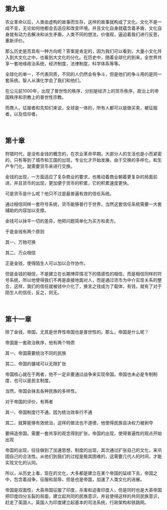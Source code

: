 <h2>第九章</h2><p data-pid="9KLLq4rV">农业革命以后，人类由虚构的故事而生存，这样的故事就构成了文化。文化不是一成不变，无论如何他都会去适应和改变环境。并且文化自身就蕴含着矛盾，文化自身就有动力去解决和派生矛盾，人类不同的想法，价值观，逼迫着我们进行反思，重新评价。</p><p data-pid="Ly56Icxa">那么历史是否具有一种方向呢？答案是肯定的，因为我们可以看到，大量小文化并入到大文化之中，也看到大文化的分化。在历史中，随着全球化的到来，全世界共享一套地缘政治系统，经济制度，法律制度，科学体系等等。</p><p data-pid="m7kh6LGz">全球化的单一，不代表同质，不同的人仍然会有争斗，但是他们的争斗用的是同一套系统。智人从演化学会了我们和他们。</p><p data-pid="m-3hXPQC">在公元前1000年，出现了普世性的秩序，分别是经济上的货币秩序，政治上的帝国秩序和宗教上的普世性宗教。</p><p data-pid="fJZO1kkT">而商人、征服者和先知们来说，全球是一体的，所有人都可以是做买卖，被征服者，以及信仰者。</p><p><br></p><h2>第十章</h2><p data-pid="IveJSHaX">狩猎时代，是没有金钱的概念的，在农业革命早期，大部分人的生活也是小而紧密的，只有等到了城市和王国的出现，专业化才开始发展，由于交换的多样化，和生产专门化，就需要货币来进行交换。</p><p data-pid="5K09QRhx">金钱的出现，一方面适应了复杂商业的要求，也推动着商业朝着更复杂的局面前进，并且货币的出现，更加便于货币的积累，它的积累速度更快。</p><p data-pid="_cojnXqk">可是货币是什么呢？他只不过是最普遍有效的信任系统。</p><p data-pid="Mv59oRwd">通过相信同样一套符号系统，货币能够普行于世界，当然这套信任系统需要一大套辅助的内容加以支撑。</p><p data-pid="w-lu6wFH">金钱可以抹平一切的差异，他把问题简单化为买方和卖方。</p><p data-pid="K-e7G03x">于是金钱有两个原则</p><p data-pid="ItWlub2Z">其一、万物可换</p><p data-pid="kt3zvxX1">其二、万众相信</p><p data-pid="agWGgd8-">正是金钱，使得陌生人可以加以合作协作。</p><p data-pid="WuCJmIe5">但是金钱的相信，不是建立在长期博弈情况下的情感性的相信，而是相信同样的符号系统，所以他使得我们不再是直接地面对人，而是通过货币为中介实现关系的整合，这样，我们的信任就被钱中介化了，换言之钱成为了载体，有钱，就有了对于陌生人的信任，反之，则无。</p><p><br></p><h2>第十一章</h2><p data-pid="tv-NCB82">除了金钱，帝国，尤其是世界性帝国也是普世性的。那么，帝国是什么呢？</p><p data-pid="5i8q5yh5">帝国是一套政治秩序，他有两个特质</p><p data-pid="Ze_YI_YY">其一、帝国需要统治不同的民族</p><p data-pid="rtgQ0nRy">其二、帝国的疆域可以无限扩张</p><p data-pid="tgHP9jxz">帝国核心就在于两者，他不一定非要通过战争来实现帝国。帝国也未必是专制制度，也可以是民主制度。</p><p data-pid="JQORAkDr">当然，帝国会抹去各种民族的多样性。</p><p data-pid="Viu3VCjk">对于帝国的评价，有两者</p><p data-pid="BQ45mQs7">其一、帝国制度行不通，因为统治效率行不通</p><p data-pid="qj_H-tp5">其二、就算能够有效统治，这样的做法也不道德，他使得民族自决权力被剥夺</p><p data-pid="pO9TT_Hz">要缔造帝国，需要一套共享的观念得到扩张，帝国的出现，使得普遍性的观点开始出现</p><p data-pid="wx7ciWdv">帝国的出现，往往做到了加速思想，制度的出现，其次通过扩张自己的文化，来巩固自己的合法性。从他们到我们的过程是极其困难的，这需要几代人的时间，才能实现文化的认同。</p><p data-pid="TE3HbNsf">所以，从历史上看，现在的文化，大多都是建立在某个帝国的延续下去，帝国之中，包含着战争，征服和屈辱，但是也是帝国，加速了人类文化的进展。</p><p data-pid="-omcyKsC">帝国是双面性，大英帝国征服了印度，杀害和迫害印度人，但是同时也是大英帝国把印度四分五裂的局面，建立起共同的民族意识，并且使得这样的共同民族意识，赶走了英国人。英国人为印度建立起基本的司法系统，行政架构和铁路网。</p><p></p><p></p><p></p><p></p><p></p><p></p>
